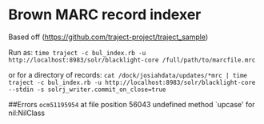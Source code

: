 # Brown MARC record indexer

Based off (https://github.com/traject-project/traject_sample)

Run as:
`time traject -c bul_index.rb -u http://localhost:8983/solr/blacklight-core /full/path/to/marcfile.mrc`

or for a directory of records:
`cat /dock/josiahdata/updates/*mrc | time traject -c bul_index.rb -u http://localhost:8983/solr/blacklight-core --stdin -s solrj_writer.commit_on_close=true`

##Errors
`ocm51195954` at file position 56043 undefined method `upcase' for nil:NilClass


